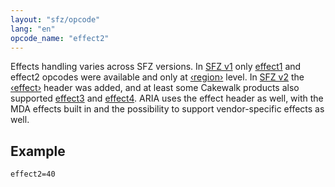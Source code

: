 ```yaml
---
layout: "sfz/opcode"
lang: "en"
opcode_name: "effect2"
---
```


Effects handling varies across SFZ versions. In [SFZ v1](/misc/sfz1) only [effect1](effect1)
and effect2 opcodes were available and only at [‹region›](/headers/region) level.
In [SFZ v2](/misc/sfz2) the [‹effect›](/headers/effect) header was added, and at least some Cakewalk
products also supported [effect3](effect3) and [effect4](effect4). ARIA uses the effect
header as well, with the MDA effects built in and the possibility to
support vendor-specific effects as well.

## Example

```
effect2=40
```
